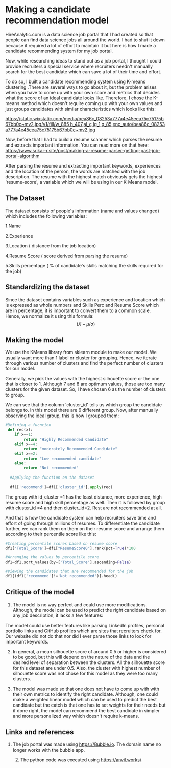
# Making a candidate recommendation model

HireAnalytic.com  is a data science job portal that I had created so that people can find data science jobs all around the world. I had to shut it down because it required a lot of effort to maintain it but here is how I made a candidate recommending system for my job portal.


Now, while researching ideas to stand out as a job portal, I thought I could provide recruiters a special service where recruiters needn't manually search for the best candidate which can save a lot of their time and effort.


To do so, I built a candidate recommending system using K-means clustering .There are several ways to go about it, but the problem arises when you have to come up with your own score and metrics that decides what the score of an ideal candidate looks like. Therefore, I chose the K-means method which doesn't require coming up with your own values and just groups candidates with similar characteristics which looks like this:

https://static.wixstatic.com/media/bea86c_08253a777a4e45eea75c75175b67bb0c~mv2.jpg/v1/fill/w_885,h_407,al_c,lg_1,q_85,enc_auto/bea86c_08253a777a4e45eea75c75175b67bb0c~mv2.jpg

Now, before that I had to build a resume scanner which parses the resume and extracts important information. You can read more on that here: https://www.srikar-r.site/post/making-a-resume-parser-getting-past-job-portal-algorithm


After parsing the resume and extracting important keywords, experiences and the location of the person, the words are matched with the job description. The resume with the highest match obviously gets the highest 'resume-score', a variable which we will be using in our K-Means model.




## The Dataset

The dataset consists of people's information (name and values changed) which includes the following variables:


1.Name

2.Experience

3.Location ( distance from the job location)

4.Resume Score ( score derived from parsing the resume)

5.Skills percentage ( % of candidate's skills matching the skills required for the job)

## Standardizing the dataset

Since the dataset contains variables such as experience and location which is expressed as whole numbers and Skills Perc and Resume Score which are in percentage, it is important to convert them to a common scale. Hence, we normalize it using this formula:
$$(X-\mu/\sigma)$$


## Making the model

We use the KMeans library from sklearn module to make our model. We usually want more than 1 label or cluster for grouping. Hence, we iterate through various number of clusters and find the perfect number of clusters for our model.

 Generally, we pick the values with the highest silhouette score or the one that is closer to 1. Although 7 and 8 are optimum values, those are too many clusters for the given dataset. So, I have chosen 6 as the number of clusters to group.

We can see that the column 'cluster_id' tells us which group the candidate belongs to. In this model there are 6 different group. Now, after manually observing the ideal group, this is how I grouped them:
```python
#Defining a fucntion
 def rec(x):
    if x==1:
        return "Highly Recommended Candidate"
    elif x==4:
        return "moderately Recommended Candidate"
    elif x==2:
        return "Low recommended candidate"
    else:
        return "Not recommended"
        
  #Applying the function on the dataset
  
  df1['recommend']=df1['cluster_id'].apply(rec)
```

The group with id_cluster =1 has the least distance, more experience, high resume score and high skill percentage as well. Then it is followed by group with cluster_id =4 and then cluster_id=2. Rest are not recommended at all.


And that is how the candidate system can help recruiters save time and effort of going through millions of resumes. To differentiate the candidate further, we can rank them on them on their resume score and arrange them according to their percentile score like this:

```python
#Creating percentile scores based on resume score
df1['Total_Score']=df1["ResumeScore0"].rank(pct=True)*100

#Arranging the values by percentile score
df1=df1.sort_values(by=['Total_Score'],ascending=False)

#Viewing the candidates that are recommended for the job
df1[(df1['recommend']!='Not recommended')].head()
```

## Critique of the model

1. The model is no way perfect and could use more modifications. Although, the model can be used to predict the right candidate based on any job description, it lacks a few features:


The model could use better features like parsing LinkedIn profiles, personal portfolio links and GitHub profiles which are sites that recruiters check for. Our website did not do that nor did I ever parse those links to look for important keywords.

2. In general, a mean silhouette score of around 0.5 or higher is considered to be good, but this will depend on the nature of the data and the desired level of separation between the clusters. All the silhouette score for this dataset are under 0.5. Also, the cluster with highest number of silhouette score was not chose for this model as they were too many clusters.

3. The model was made so that one does not have to come up with with their own metrics to identify the right candidate. Although, one could make a weighted linear model which can be used to predict the best candidate but the catch is that one has to set weights for their needs but if done right, the model can recommend the best candidate in simpler and more personalized way which doesn't require k-means.


## Links and references 


1. The job portal was made using https://Bubble.io. The domain name no longer works with the bubble app.

     2. The python code was executed using https://anvil.works/  

